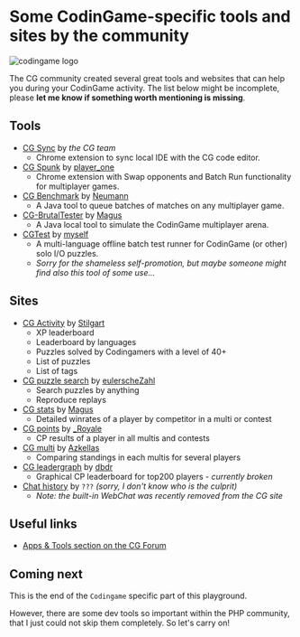 # Some CodinGame-specific tools and sites by the community

![codingame logo](../pic/codingame-logo.png)

The CG community created several great tools and websites that can help you during your CodinGame activity.
The list below might be incomplete, please __let me know if something worth mentioning is missing__.

## Tools

* [CG Sync](https://chrome.google.com/webstore/detail/codingame-sync-ext/ldjnbdgcceengbjkalemckffhaajkehd) by _the CG team_
    * Chrome extension to sync local IDE with the CG code editor.
* [CG Spunk](https://github.com/danBhentschel/CGSpunk) by [player_one](https://www.codingame.com/profile/fefb3b0a360d9451bde5553900470e2d677255)
    * Chrome extension with Swap opponents and Batch Run functionality for multiplayer games.
* [CG Benchmark](https://github.com/s-vivien/CGBenchmark) by [Neumann](https://www.codingame.com/profile/6db919e4cba28b42e343a3f3d36d2768260153)
    * A Java tool to queue batches of matches on any multiplayer game.
* [CG-BrutalTester](https://github.com/dreignier/cg-brutaltester) by [Magus](https://www.codingame.com/profile/1724dffd64c8c26c9fa9a189691387b5760508)
    * A Java local tool to simulate the CodinGame multiplayer arena.
* [CGTest](https://github.com/tbali0524/cgtest) by [myself](https://www.codingame.com/profile/08e6e13d9f7cad047d86ec4d10c777500155033)
    * A multi-language offline batch test runner for CodinGame (or other) solo I/O puzzles.
    * _Sorry for the shameless self-promotion, but maybe someone might find also this tool of some use…_

## Sites

* [CG Activity](https://chadok.info/codingame/) by [Stilgart](https://www.codingame.com/profile/f6389a8319f07b08072b207feb2572c9790215)
    * XP leaderboard
    * Leaderboard by languages
    * Puzzles solved by Codingamers with a level of 40+
    * List of puzzles
    * List of tags
* [CG puzzle search](https://eulerschezahl.herokuapp.com/codingame/puzzles/) by [eulerscheZahl](https://www.codingame.com/profile/8374201b6f1d19eb99d61c80351465b65150051)
    * Search puzzles by anything
    * Reproduce replays
* [CG stats](http://cgstats.magusgeek.com/app) by [Magus](https://www.codingame.com/profile/1724dffd64c8c26c9fa9a189691387b5760508)
    * Detailed winrates of a player by competitor in a multi or contest
* [CG points](http://apps.rezonux.com/codingame/) by [\_Royale](https://www.codingame.com/profile/3799c30a7f390b64b9430ff53613309e489451)
    * CP results of a player in all multis and contests
* [CG multi](https://cgmulti.azke.fr/players) by [Azkellas](https://www.codingame.com/profile/fa772c81b1fd7eb1c696251b0d04f7a65399401)
    * Comparing standings in each multis for several players
* [CG leadergraph](https://dbdr.github.io/cg/) by [dbdr](https://www.codingame.com/profile/a44c2c75eb5da8d5e52184eaa92342813628822)
    * Graphical CP leaderboard for top200 players - _currently broken_
* [Chat history](https://cg.spdns.eu/wiki/Main_Page) by `???` _(sorry, I don't know who is the culprit)_
    * _Note: the built-in WebChat was recently removed from the CG site_

## Useful links

* [Apps & Tools section on the CG Forum](https://www.codingame.com/forum/c/apps-tools/32)

## Coming next

This is the end of the `Codingame` specific part of this playground.

However, there are some dev tools so important within the PHP community, that I just could not skip them completely.
So let's carry on!
